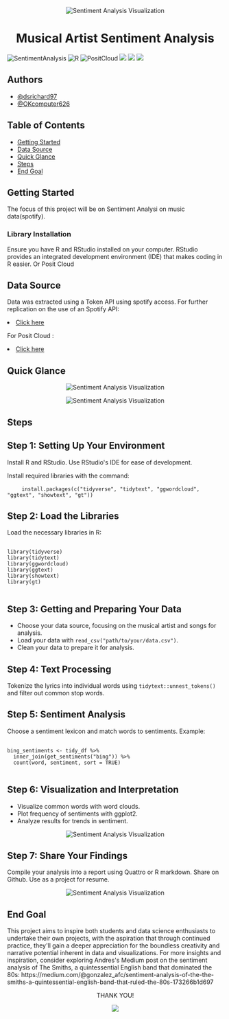 <!-- center banner -->
<p align="center">
  <img src="sent.jpg" alt="Sentiment Analysis Visualization" width="auto" height="auto" allow="autoplay">
</p>
<h1 align="center">Musical Artist Sentiment Analysis</h1>


<!-- badges -->

<p>
  <img src="https://img.shields.io/badge/SentimentAnalysis%2B-green" title="SentimentAnalysis">
  <img src="https://img.shields.io/badge/R%2B-orange" title="R">
  <img src="https://img.shields.io/badge/PositCloud%2B-red" title="PositCloud">
  <img src="https://img.shields.io/github/last-commit/dsrichard97/csulbdataday24M">
  <img src="https://img.shields.io/github/repo-size/dsrichard97/csulbdataday24M">
  <a href="https://csulb-my.sharepoint.com/:p:/g/personal/richard_diazdeleon01_student_csulb_edu/EfUQmYeepklGuTnI-FlHDHEB2l40VsG7RZco3VMdSsxJgA?e=2Kte6m"><img 
  src="https://img.shields.io/badge/PowerPoint-darkblue"></a>

<!-- Authors -->
<p>
  <h2>Authors</h2>
  <ul>
    <li><a href="https://github.com/dsrichard97">@dsrichard97</a></li>
    <li><a href="https://github.com/OKcomputer626">@OKcomputer626</a></li>

  </ul>
</p>

<!-- Table of Contents -->
<p>
  <h2>Table of Contents</h2>
  <ul>
    <li><a href="#how-to" target="_parent">Getting Started</a></li>
    <li><a href="#data-source">Data Source</a></li>
    <li><a href="#glance">Quick Glance</a></li>
    <li><a href="#steps">Steps</a></li>
    <li><a href="#motivation">End Goal</a></li>

  </ul>
</p>

<!-- Getting started -->

<P>
  <section id="how-to">
    <h2>Getting Started</h2>
    <p>
    The focus of this project will be on Sentiment Analysi on music data(spotify).
    </p>

  
  <h3>Library Installation</h3>
    <p>
    Ensure you have R and RStudio installed on your computer. RStudio provides an integrated development environment (IDE) that makes coding in R easier. Or Posit Cloud
    </p>
  </section>
</P>

<!-- Data Source -->
<p>
  <section id="data-source">
    <h2>Data Source</h2>
    <p>
      Data was extracted using a Token API using spotify access. For further replication on the use of an Spotify API: <li><a href="https://developer.spotify.com/documentation/web-api">Click here</a></li>
    </p>
     <p>
      For Posit Cloud : <li><a href="https://posit.cloud/spaces/492442/join?access_code=u6I0WqYdMEAEpurepEvueaIY13XsEeMXWeBkU3mM">Click here</a></li>
    </p>
  </section>
</p>

<!-- Quick Glance at Results-->
<p>
  <section id="glance">
    <h2>Quick Glance</h2>

<p align="center">
  <img src="foto/bill.jpeg" alt="Sentiment Analysis Visualization" width="auto" height="auto" allow="autoplay">
</p>

<p align="center">
  <img src="foto/bill2.jpeg" alt="Sentiment Analysis Visualization" width="auto" height="auto" allow="autoplay">
</p>



<!-- Steps-->
<p>
  <section id="steps">
    <h2>Steps</h2>
    <h2>Step 1: Setting Up Your Environment</h2>
<p>Install R and RStudio. Use RStudio's IDE for ease of development.</p>
<p>Install required libraries with the command:</p>
<pre>
    <code>install.packages(c("tidyverse", "tidytext", "ggwordcloud", "ggtext", "showtext", "gt"))</code>
</pre>

<h2>Step 2: Load the Libraries</h2>
<p>Load the necessary libraries in R:</p>
<pre>
    <code>
library(tidyverse)
library(tidytext)
library(ggwordcloud)
library(ggtext)
library(showtext)
library(gt)
    </code>
</pre>

<h2>Step 3: Getting and Preparing Your Data</h2>
<ul>
    <li>Choose your data source, focusing on the musical artist and songs for analysis.</li>
    <li>Load your data with <code>read_csv("path/to/your/data.csv")</code>.</li>
    <li>Clean your data to prepare it for analysis.</li>
</ul>

<h2>Step 4: Text Processing</h2>
<p>Tokenize the lyrics into individual words using <code>tidytext::unnest_tokens()</code> and filter out common stop words.</p>

<h2>Step 5: Sentiment Analysis</h2>
<p>Choose a sentiment lexicon and match words to sentiments. Example:</p>
<pre>
    <code>
bing_sentiments &lt;- tidy_df %>%
  inner_join(get_sentiments("bing")) %>%
  count(word, sentiment, sort = TRUE)
    </code>
</pre>

<h2>Step 6: Visualization and Interpretation</h2>
<ul>
    <li>Visualize common words with word clouds.</li>
    <li>Plot frequency of sentiments with ggplot2.</li>
    <li>Analyze results for trends in sentiment.</li>
</ul>

<p align="center">
  <img src="foto/Scatt.jpeg" alt="Sentiment Analysis Visualization" width="auto" height="auto" allow="autoplay">
</p>

<h2>Step 7: Share Your Findings</h2>
<p>Compile your analysis into a report using Quattro or R markdown. Share on Github. Use as a project for resume.</p>

</body>
  </section>
</p>

<p align="center">
  <img src="foto/ag.jpeg" alt="Sentiment Analysis Visualization" width="auto" height="auto" allow="autoplay">
</p>

<!-- Quick Glance at Results-->
<p>
  <section id="motivation">
    <h2>End Goal</h2>
    <p>
      This project aims to inspire both students and data science enthusiasts to undertake their own projects, with the aspiration that through continued practice, they'll gain a deeper appreciation for the boundless creativity and narrative potential inherent in data and visualizations. For more insights and inspiration, consider exploring Andres's Medium post on the sentiment analysis of The Smiths, a quintessential English band that dominated the 80s: https://medium.com/@gonzalez_afc/sentiment-analysis-of-the-the-smiths-a-quintessential-english-band-that-ruled-the-80s-173266b1d697 </a></li>
    </p>
  </section>
</p>


<p align="center">
  THANK YOU!
</p>

<div style="text-align: center;">
  <p align="center">
    <IMG SRC="foto/dance.gif">
  </p>
</div>
